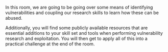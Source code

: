 In this room, we are going to be going over some means of identifying vulnerabilities and coupling our research skills to learn how these can be abused.

Additionally, you will find some publicly available resources that are essential additions to your skill set and tools when performing vulnerability research and exploitation. You will then get to apply all of this into a practical challenge at the end of the room.